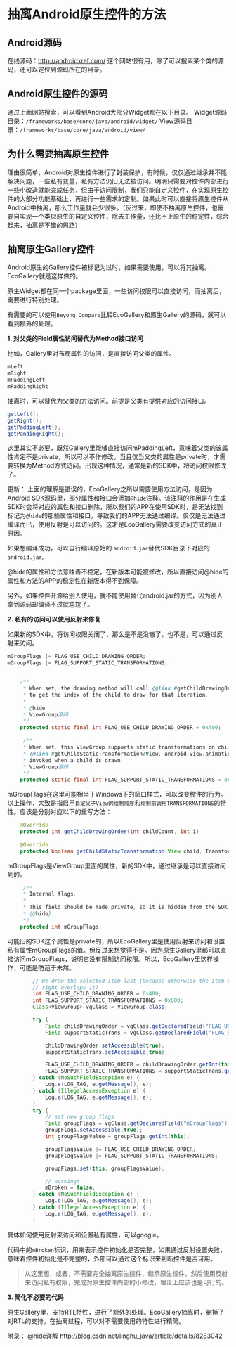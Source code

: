 # 抽离Android原生控件的方法

## Android源码
在线源码：<http://androidxref.com/>
这个网站很有用，除了可以搜索某个类的源码，还可以定位到源码所在的目录。

## Android原生控件的源码
通过上面网站搜索，可以看到Android大部分Widget都在以下目录。
Widget源码目录：`/frameworks/base/core/java/android/widget/`
View源码目录：`/frameworks/base/core/java/android/view/`

## 为什么需要抽离原生控件
理由很简单，Android对原生控件进行了封装保护，有时候，仅仅通过继承并不能解决问题，一些私有变量，私有方法仍旧无法被访问。明明只需要对控件内部进行一些小改造就能完成任务，但由于访问限制，我们只能自定义控件，在实现原生控件的大部分功能基础上，再进行一些需求的定制。如果此时可以直接将原生控件从Android中抽离，那么工作量就会少很多。（反过来，即使不抽离原生控件，也需要自实现一个类似原生的自定义控件，除去工作量，还比不上原生的稳定性，综合起来，抽离是不错的思路）

## 抽离原生Gallery控件
Android原生的Gallery控件被标记为过时，如果需要使用，可以将其抽离。EcoGallery就是这样做的。

原生Widget都在同一个package里面，一些访问权限可以直接访问，而抽离后，需要进行特别处理。

有需要的可以使用`Beyong Compare`比较EcoGallery和原生Gallery的源码，就可以看到额外的处理。

**1. 对父类的Field属性访问替代为Method接口访问**

比如，Gallery里对布局属性的访问，是直接访问父类的属性。

```java
mLeft
mRight
mPaddingLeft
mPaddingRight
```

抽离时，可以替代为父类的方法访问。前提是父类有提供对应的访问接口。

```java
getLeft();
getRight();
getPaddingLeft();
getPandingRight();
```

这里其实不必要，既然Gallery里能够直接访问mPaddingLeft，意味着父类的该属性肯定不是private，所以可以不作修改。当且仅当父类的属性是private时，才需要转换为Method方式访问。出现这种情况，通常是新的SDK中，将访问权限修改了。

更新：
上面的理解是错误的，EcoGallery之所以需要使用方法访问，是因为Android SDK源码里，部分属性和接口会添加`@hide`注释。该注释的作用是在生成SDK时会将对应的属性和接口删除，所以我们的APP在使用SDK时，是无法找到标记为`@hide`的那些属性和接口，导致我们的APP无法通过编译。仅仅是无法通过编译而已，使用反射是可以访问的。这才是EcoGallery需要改变访问方式的真正原因。

如果想编译成功，可以自行编译原始的 `android.jar`替代SDK目录下对应的`android.jar`。

@hide的属性和方法意味着不稳定，在新版本可能被修改，所以直接访问@hide的属性和方法的APP的稳定性在新版本得不到保障。

另外，如果控件开源给别人使用，就不能使用替代android.jar的方式，因为别人拿到源码却编译不过就尴尬了。

**2. 私有的访问可以使用反射来修复**

如果新的SDK中，将访问权限关闭了，那么是不是没辙了。也不是，可以通过反射来访问。

```java
mGroupFlags |= FLAG_USE_CHILD_DRAWING_ORDER;
mGroupFlags |= FLAG_SUPPORT_STATIC_TRANSFORMATIONS;


    /**
     * When set, the drawing method will call {@link #getChildDrawingOrder(int, int)}
     * to get the index of the child to draw for that iteration.
     *
     * @hide
     * ViewGroup源码
     */
    protected static final int FLAG_USE_CHILD_DRAWING_ORDER = 0x400;
   
     /**
     * When set, this ViewGroup supports static transformations on children; this causes
     * {@link #getChildStaticTransformation(View, android.view.animation.Transformation)} to be
     * invoked when a child is drawn.
     * ViewGroup源码
     */
    protected static final int FLAG_SUPPORT_STATIC_TRANSFORMATIONS = 0x800; 
```


mGroupFlags在这里可能相当于Windows下的窗口样式，可以改变控件的行为。
以上操作，大致是指启用`自定义子View的绘制顺序`和`绘制前调用TRANSFORMATIONS`的特性。应该是分别对应以下的重写方法：

```java
	@Override
	protected int getChildDrawingOrder(int childCount, int i)
	
	@Override
	protected boolean getChildStaticTransformation(View child, Transformation t)
```

mGroupFlags是ViewGroup里面的属性，新的SDK中，通过继承是可以直接访问到的。

```java
	 /**
     * Internal flags.
     *
     * This field should be made private, so it is hidden from the SDK.
     * {@hide}
     */
    protected int mGroupFlags;
```

可能旧的SDK这个属性是private的，所以EcoGallery里是使用反射来访问和设置私有属性mGroupFlags的值。但反过来想觉得不是。因为原生Gallery里都可以直接访问mGroupFlags，说明它没有限制访问权限。所以，EcoGallery里这样操作，可能是防范于未然。

```java
		// We draw the selected item last (because otherwise the item to the
		// right overlaps it)
		int FLAG_USE_CHILD_DRAWING_ORDER = 0x400;
		int FLAG_SUPPORT_STATIC_TRANSFORMATIONS = 0x800;
		Class<ViewGroup> vgClass = ViewGroup.class;

		try {
			Field childDrawingOrder = vgClass.getDeclaredField("FLAG_USE_CHILD_DRAWING_ORDER");
			Field supportStaticTrans = vgClass.getDeclaredField("FLAG_SUPPORT_STATIC_TRANSFORMATIONS");

			childDrawingOrder.setAccessible(true);
			supportStaticTrans.setAccessible(true);

			FLAG_USE_CHILD_DRAWING_ORDER = childDrawingOrder.getInt(this);
			FLAG_SUPPORT_STATIC_TRANSFORMATIONS = supportStaticTrans.getInt(this);
		} catch (NoSuchFieldException e) {
			Log.e(LOG_TAG, e.getMessage(), e);
		} catch (IllegalAccessException e) {
			Log.e(LOG_TAG, e.getMessage(), e);
		}
		try {
			// set new group flags
			Field groupFlags = vgClass.getDeclaredField("mGroupFlags");
			groupFlags.setAccessible(true);
			int groupFlagsValue = groupFlags.getInt(this);

			groupFlagsValue |= FLAG_USE_CHILD_DRAWING_ORDER;
			groupFlagsValue |= FLAG_SUPPORT_STATIC_TRANSFORMATIONS;

			groupFlags.set(this, groupFlagsValue);

			// working!
			mBroken = false;
		} catch (NoSuchFieldException e) {
			Log.e(LOG_TAG, e.getMessage(), e);
		} catch (IllegalAccessException e) {
			Log.e(LOG_TAG, e.getMessage(), e);
		}
```

具体如何使用反射来访问和设置私有属性，可以google。

代码中的`mBroken`标识，用来表示控件初始化是否完整，如果通过反射设置失败，意味着控件初始化是不完整的，外部可以通过这个标识来判断控件是否可用。

> 从这里想，或者，不需要完全抽离原生控件，继承原生控件，然后使用反射来访问私有权限，完成对原生控件内部的小修改，理论上应该也是可行的。

**3. 简化不必要的代码**

原生Gallery里，支持RTL特性，进行了额外的处理。EcoGallery抽离时，删掉了对RTL的支持。在抽离过程，可以对不需要使用的特性进行精简。

附录：
@hide详解 <http://blog.csdn.net/linghu_java/article/details/8283042>
